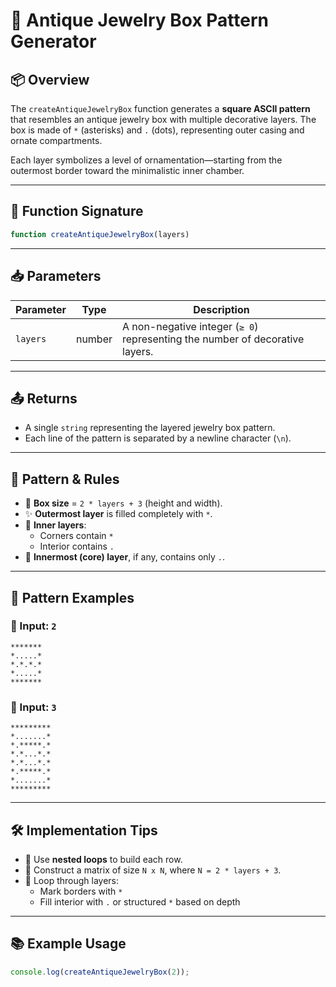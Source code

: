 
# 💍 **Antique Jewelry Box Pattern Generator**

## 📦 Overview
The `createAntiqueJewelryBox` function generates a **square ASCII pattern** that resembles an antique jewelry box with multiple decorative layers. The box is made of `*` (asterisks) and `.` (dots), representing outer casing and ornate compartments.

Each layer symbolizes a level of ornamentation—starting from the outermost border toward the minimalistic inner chamber.

---

## 🧾 Function Signature

```javascript
function createAntiqueJewelryBox(layers)
```

---

## 📥 Parameters

| Parameter | Type   | Description                                         |
|-----------|--------|-----------------------------------------------------|
| `layers`  | number | A non-negative integer (`≥ 0`) representing the number of decorative layers. |

---

## 📤 Returns

- A single `string` representing the layered jewelry box pattern.
- Each line of the pattern is separated by a newline character (`\n`).

---

## 🧮 Pattern & Rules

- 🧱 **Box size** = `2 * layers + 3` (height and width).
- ✨ **Outermost layer** is filled completely with `*`.
- 🎨 **Inner layers**:
  - Corners contain `*`
  - Interior contains `.`
- 🧊 **Innermost (core) layer**, if any, contains only `.`.

---

## 📌 Pattern Examples

### 🔢 Input: `2`

```
*******
*.....*
*.*.*.*
*.....*
*******
```

### 🔢 Input: `3`

```
*********
*.......*
*.*****.*
*.*...*.*
*.*...*.*
*.*****.*
*.......*
*********
```

---

## 🛠️ Implementation Tips

- 🧩 Use **nested loops** to build each row.
- 🧮 Construct a matrix of size `N x N`, where `N = 2 * layers + 3`.
- 🔁 Loop through layers:
  - Mark borders with `*`
  - Fill interior with `.` or structured `*` based on depth

---

## 📚 Example Usage

```javascript
console.log(createAntiqueJewelryBox(2));
```
